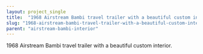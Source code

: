```yaml
---
layout: project_single
title:  "1968 Airstream Bambi travel trailer with a beautiful custom interior."
slug: "1968-airstream-bambi-travel-trailer-with-a-beautiful-custom-interior"
parent: "airstream-bambi-interior"
---
```

1968 Airstream Bambi travel trailer with a beautiful custom interior.
